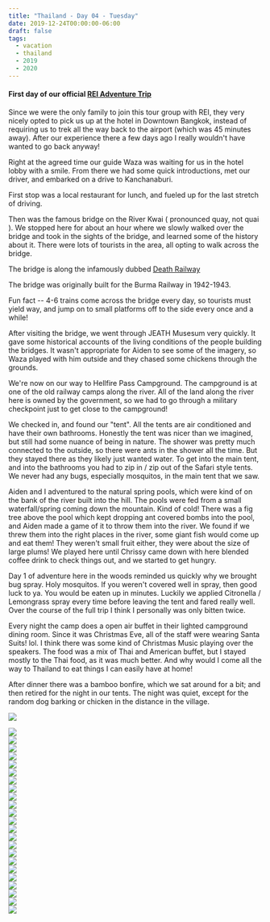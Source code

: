```yaml
---
title: "Thailand - Day 04 - Tuesday"
date: 2019-12-24T00:00:00-06:00
draft: false
tags: 
  - vacation
  - thailand
  - 2019
  - 2020
---
```


#### First day of our official [REI Adventure Trip](https://www.rei.com/adventures/trips/asia/thailand-family-vacation.html)

Since we were the only family to join this tour group with REI, they very nicely opted to pick us up at the hotel in Downtown Bangkok, instead of requiring us to trek all the way back to the airport (which was 45 minutes away). After our experience there a few days ago I really wouldn't have wanted to go back anyway!

Right at the agreed time our guide Waza was waiting for us in the hotel lobby with a smile. From there we had some quick introductions, met our driver, and embarked on a drive to Kanchanaburi.

First stop was a local restaurant for lunch, and fueled up for the last stretch of driving.

Then was the famous bridge on the River Kwai ( pronounced quay, not quai ). We stopped here for about an hour where we slowly walked over the bridge and took in the sights of the bridge, and learned some of the history about it. There were lots of tourists in the area, all opting to walk across the bridge.

The bridge is along the infamously dubbed [Death Railway](https://theculturetrip.com/asia/thailand/articles/bridge-on-the-river-kwai-a-place-to-remember-thailands-past/)

The bridge was originally built for the Burma Railway in 1942-1943.

Fun fact -- 4-6 trains come across the bridge every day, so tourists must yield way, and jump on to small platforms off to the side every once and a while!

After visiting the bridge, we went through JEATH Musesum very quickly. It gave some historical accounts of the living conditions of the people building the bridges. It wasn't appropriate for Aiden to see some of the imagery, so Waza played with him outside and they chased some chickens through the grounds.

 We're now on our way to Hellfire Pass Campground. The campground is at one of the old railway camps along the river. All of the land along the river here is owned by the government, so we had to go through a military checkpoint just to get close to the campground! 

We checked in, and found our "tent". All the tents are air conditioned and have their own bathrooms. Honestly the tent was nicer than we imagined, but still had some nuance of being in nature. The shower was pretty much connected to the outside, so there were ants in the shower all the time. But they stayed there as they likely just wanted water. To get into the main tent, and into the bathrooms you had to zip in / zip out of the Safari style tents.  We never had any bugs, especially mosquitos, in the main tent that we saw.

Aiden and I adventured to the natural spring pools, which were kind of on the bank of the river built into the hill. The pools were fed from a small waterfall/spring coming down the mountain. Kind of cold! There was a fig tree above the pool which kept dropping ant covered bombs into the pool, and Aiden made a game of it to throw them into the river. We found if we threw them into the right places in the river, some giant fish would come up and eat them! They weren't small fruit either, they were about the size of large plums! We played here until Chrissy came down with here blended coffee drink to check things out, and we started to get hungry.

Day 1 of adventure here in the woods reminded us quickly why we brought bug spray. Holy mosquitos. If you weren't covered well in spray, then good luck to ya. You would be eaten up in minutes. Luckily we applied Citronella / Lemongrass spray every time before leaving the tent and fared really well. Over the course of the full trip I think I personally was only bitten twice.

Every night the camp does a open air buffet in their lighted campground dining room. Since it was Christmas Eve, all of the staff were wearing Santa Suits! lol. I think there was some kind of Christmas Music playing over the speakers. The food was a mix of Thai and American buffet, but I stayed mostly to the Thai food, as it was much better. And why would I come all the way to Thailand to eat things I can easily have at home!

After dinner there was a bamboo bonfire, which we sat around for a bit; and then retired for the night in our tents. The night was quiet, except for the random dog barking or chicken in the distance in the village. 



<div id="fa2bb4f07ab924d62f9e03b0f47ac483" style="display:none"><h3></h4><p></p></div><div id="79cc31d45f982ba2361a54af8abeeb87" style="display:none"><h3></h4><p></p></div><div id="cf19f66932c8ed3a185b24f627c00855" style="display:none"><h3></h4><p></p></div><div id="1631982afdb6020ac7b1e3af2e259f55" style="display:none"><h3></h4><p></p></div><div id="9f0be420eb089d011caca7f37109b892" style="display:none"><h3></h4><p></p></div><div id="707d804a4007d0046b34463b89bbd8d2" style="display:none"><h3></h4><p></p></div><div id="ceaecf18344138c66b1641d023e367a7" style="display:none"><h3></h4><p></p></div><div id="698eae5ee0f8491127db7fca12f412ad" style="display:none"><h3></h4><p></p></div><div id="c6b60484007ae7f3ee12b5cfca098fd4" style="display:none"><h3></h4><p></p></div><div id="6ea5928725d66dacb76b7bfa29a7464b" style="display:none"><h3></h4><p></p></div><div id="af3ff1354d27c2e24d6b2ec51f5c26cb" style="display:none"><h3></h4><p></p></div><div id="63f462fd21885ba7608440d8005a819e" style="display:none"><h3></h4><p></p></div>



<div class="demo-gallery">
<div id="mypicts" class="list-styled" >

<a href="https://static.bobflorian.com/thailand/day4/6.jpg" data-sub-html="#fa2bb4f07ab924d62f9e03b0f47ac483"><img class="img-responsive" src="https://static.bobflorian.com/thailand/day4/thumbnail_6.jpg"><div class="demo-gallery-poster"><img src="/img/zoom.png"></div></a><a href="https://static.bobflorian.com/thailand/day4/17.jpg" data-sub-html="#79cc31d45f982ba2361a54af8abeeb87"><img class="img-responsive" src="https://static.bobflorian.com/thailand/day4/thumbnail_17.jpg"><div class="demo-gallery-poster"><img src="/img/zoom.png"></div></a><a href="https://static.bobflorian.com/thailand/day4/3.jpg" data-sub-html="#cf19f66932c8ed3a185b24f627c00855"><img class="img-responsive" src="https://static.bobflorian.com/thailand/day4/thumbnail_3.jpg"><div class="demo-gallery-poster"><img src="/img/zoom.png"></div></a><a href="https://static.bobflorian.com/thailand/day4/13.jpg" data-sub-html="#1631982afdb6020ac7b1e3af2e259f55"><img class="img-responsive" src="https://static.bobflorian.com/thailand/day4/thumbnail_13.jpg"><div class="demo-gallery-poster"><img src="/img/zoom.png"></div></a><a href="https://static.bobflorian.com/thailand/day4/4.jpg" data-sub-html="#9f0be420eb089d011caca7f37109b892"><img class="img-responsive" src="https://static.bobflorian.com/thailand/day4/thumbnail_4.jpg"><div class="demo-gallery-poster"><img src="/img/zoom.png"></div></a><a href="https://static.bobflorian.com/thailand/day4/12.jpg" data-sub-html="#707d804a4007d0046b34463b89bbd8d2"><img class="img-responsive" src="https://static.bobflorian.com/thailand/day4/thumbnail_12.jpg"><div class="demo-gallery-poster"><img src="/img/zoom.png"></div></a><a href="https://static.bobflorian.com/thailand/day4/15.jpg" data-sub-html="#ceaecf18344138c66b1641d023e367a7"><img class="img-responsive" src="https://static.bobflorian.com/thailand/day4/thumbnail_15.jpg"><div class="demo-gallery-poster"><img src="/img/zoom.png"></div></a><a href="https://static.bobflorian.com/thailand/day4/18.jpg" data-sub-html="#698eae5ee0f8491127db7fca12f412ad"><img class="img-responsive" src="https://static.bobflorian.com/thailand/day4/thumbnail_18.jpg"><div class="demo-gallery-poster"><img src="/img/zoom.png"></div></a><a href="https://static.bobflorian.com/thailand/day4/16.jpg" data-sub-html="#c6b60484007ae7f3ee12b5cfca098fd4"><img class="img-responsive" src="https://static.bobflorian.com/thailand/day4/thumbnail_16.jpg"><div class="demo-gallery-poster"><img src="/img/zoom.png"></div></a><a href="https://static.bobflorian.com/thailand/day4/14.jpg" data-sub-html="#6ea5928725d66dacb76b7bfa29a7464b"><img class="img-responsive" src="https://static.bobflorian.com/thailand/day4/thumbnail_14.jpg"><div class="demo-gallery-poster"><img src="/img/zoom.png"></div></a><a href="https://static.bobflorian.com/thailand/day4/19.jpg" data-sub-html="#af3ff1354d27c2e24d6b2ec51f5c26cb"><img class="img-responsive" src="https://static.bobflorian.com/thailand/day4/thumbnail_19.jpg"><div class="demo-gallery-poster"><img src="/img/zoom.png"></div></a><a href="https://static.bobflorian.com/thailand/day4/20.jpg" data-sub-html="#63f462fd21885ba7608440d8005a819e"><img class="img-responsive" src="https://static.bobflorian.com/thailand/day4/thumbnail_20.jpg"><div class="demo-gallery-poster"><img src="/img/zoom.png"></div></a>


</div>
</div>


<script type="text/javascript">

    lightGallery(document.getElementById('mypicts'), {
    thumbnail:true,
    download:false
});

    $('#mypicts').justifiedGallery({
    rowHeight : 100,
    lastRow : 'nojustify',
    margins : 20
    });

</script>